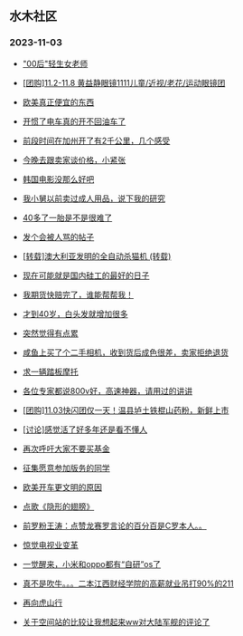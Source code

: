 ## 水木社区 
### 2023-11-03

+ ["00后"轻生女老师](https://www.mysmth.net/nForum/article/FamilyLife/1766458024)

+ [[团购]11.2-11.8 黄益静眼镜1111儿童/近视/老花/运动眼镜团](https://www.mysmth.net/nForum/article/ADAgent_TG/1311763)

+ [欧美真正便宜的东西](https://www.mysmth.net/nForum/article/Travel/964536)

+ [开惯了电车真的开不回油车了](https://www.mysmth.net/nForum/article/GreenAuto/1397350)

+ [前段时间在加州开了有2千公里，几个感受](https://www.mysmth.net/nForum/article/AutoWorld/1944715206)

+ [今晚去跟卖家谈价格，小紧张](https://www.mysmth.net/nForum/article/OurEstate/2890209)

+ [韩国电影没那么好吧](https://www.mysmth.net/nForum/article/Movie/3548575)

+ [我小舅以前卖过成人用品，说下我的研究](https://www.mysmth.net/nForum/article/WorkLife/3430327)

+ [40多了一胎是不是很难了](https://www.mysmth.net/nForum/article/Pregnancy/1515856)

+ [发个会被人骂的帖子](https://www.mysmth.net/nForum/article/Age/20316432)

+ [[转载]澳大利亚发明的全自动杀猫机 (转载)](https://www.mysmth.net/nForum/article/Joke/4136827)

+ [现在可能就是国内硅工的最好的日子](https://www.mysmth.net/nForum/article/METech/463297)

+ [我期货快赔完了，谁能帮帮我！](https://www.mysmth.net/nForum/article/FuturesForex/845727)

+ [才到40岁，白头发就增加很多](https://www.mysmth.net/nForum/article/TCM/212052)

+ [突然觉得有点累](https://www.mysmth.net/nForum/article/Age/20316536)

+ [咸鱼上买了个二手相机，收到货后成色很差，卖家拒绝退货](https://www.mysmth.net/nForum/article/SecondDigi/2256997)

+ [求一辆踏板摩托](https://www.mysmth.net/nForum/article/Motorbike/258119)

+ [各位专家都说800v好，高速神器，请用过的讲讲](https://www.mysmth.net/nForum/article/GreenAuto/1398295)

+ [[团购]11.03快闪团仅一天！温县垆土铁棍山药粉，新鲜上市](https://www.mysmth.net/nForum/article/ADAgent_TG/1311867)

+ [[讨论]感觉活了好多年还是看不懂人](https://www.mysmth.net/nForum/article/FamilyLife/1766459309)

+ [再次呼吁大家不要买基金](https://www.mysmth.net/nForum/article/Stock/10693079)

+ [征集愿意参加版务的同学](https://www.mysmth.net/nForum/article/Joke/4136616)

+ [欧美开车更文明的原因](https://www.mysmth.net/nForum/article/AutoWorld/1944716371)

+ [点歌《隐形的翅膀》](https://www.mysmth.net/nForum/article/OldSongs/401085)

+ [前罗粉王涛：点赞龙赛罗言论的百分百是C罗本人。。](https://www.mysmth.net/nForum/article/WorldSoccer/18066972)

+ [惊觉电视业变革](https://www.mysmth.net/nForum/article/DigiHome/1245102)

+ [一觉醒来，小米和oppo都有“自研”os了](https://www.mysmth.net/nForum/article/ITExpress/2501176)

+ [真不是吹牛。。。二本江西财经学院的高薪就业吊打90%的211](https://www.mysmth.net/nForum/article/GaoKao/542111)

+ [再向虎山行](https://www.mysmth.net/nForum/article/OldSongs/401748)

+ [关于空间站的比较让我想起来ww对大陆军舰的评论了](https://www.mysmth.net/nForum/article/Aero/412941)


